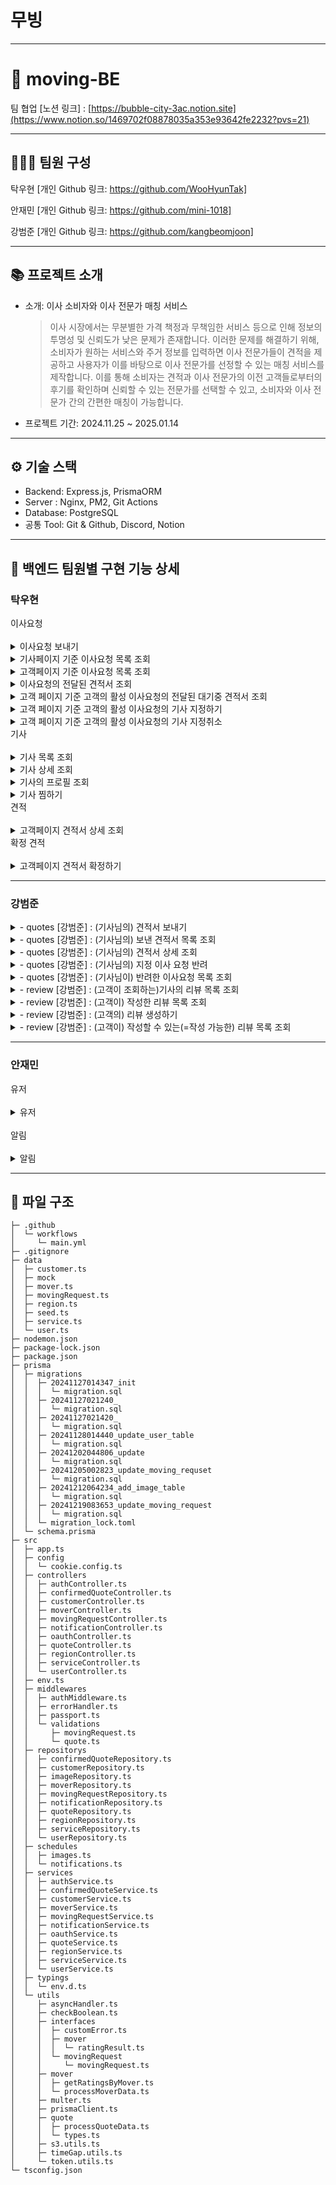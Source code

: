 # 무빙

---

# **👥 moving-BE**

팀 협업 [노션 링크] : [https://bubble-city-3ac.notion.site](https://www.notion.so/1469702f08878035a353e93642fe2232?pvs=21)

---

## **👨‍👩‍👧 팀원 구성**

탁우현 [개인 Github 링크: https://github.com/WooHyunTak] 

안재민 [개인 Github 링크: https://github.com/mini-1018]

강범준 [개인 Github 링크: https://github.com/kangbeomjoon]

---

## **📚 프로젝트 소개**

- 소개: 이사 소비자와 이사 전문가 매칭 서비스
    
    > 이사 시장에서는 무분별한 가격 책정과 무책임한 서비스 등으로 인해 정보의 투명성 및 신뢰도가 낮은 문제가 존재합니다. 이러한 문제를 해결하기 위해, 소비자가 원하는 서비스와 주거 정보를 입력하면 이사 전문가들이 견적을 제공하고 사용자가 이를 바탕으로 이사 전문가를 선정할 수 있는 매칭 서비스를 제작합니다. 이를 통해 소비자는 견적과 이사 전문가의 이전 고객들로부터의 후기를 확인하며 신뢰할 수 있는 전문가를 선택할 수 있고, 소비자와 이사 전문가 간의 간편한 매칭이 가능합니다.
    > 
- 프로젝트 기간: 2024.11.25 ~ 2025.01.14

---

## **⚙ 기술 스택**

- Backend: Express.js, PrismaORM
- Server : Nginx, PM2, Git Actions
- Database: PostgreSQL
- 공통 Tool: Git & Github, Discord, Notion

---

## **📌 백엔드 팀원별 구현 기능 상세**

### **탁우현**
<summary>이사요청</summary>
</br>

<details>
<summary>이사요청 보내기</summary>

- 기능 개요: 이 기능은 사용자가 기사로부터 견적서를 받기전에 새로운 이사정보를 등록할 수 있다.
- 구현 내용:
    - end-point : `POST /moving-request`
    - request-body :
    
```json
    {
      "service": "number", // 1, 2, 3
        "movingDate" : "date", //이사하는 날
        "pickupAddress" : "string", // 출발지
        "dropOffAddress" : "string", // 출발지
    }
```
    
- Response:
- `201 Create`: 사용자 정보 전달
            
            ```json
             {
                "id" : "Number";
                "service" : "Number";
                "movingDate" : "Date";
                "pickupAddress" : "string";
                "dropOffAddress" : "string";
             }
            
            ```
            
- `400 Bad Request`: 유효성 검사 실패
            
            ```json
            {
                "path": "/movingRequest",
                "method": "POST",
                "message": "Bad Request";,
                "data": {
                    "message": 
                        "이사 서비스 타입이 올바르지 않습니다."
                        "이사 날짜가 올바르지 않습니다.",
                        "이사 출발지가 올바르지 않습니다.",
                        "이사 도착지가 올바르지 않습니다.",
                },
                "date": "2024-10-11T06:38:15.804Z"
            }
            
            ```
</details>
<details>
<summary>기사페이지 기준 이사요청 목록 조회</summary>

- 기능 개요: 이 기능은 기사가 본인의 지정요청과 견적을 보낼수 있는 이사요청 목록을 조회 한다.
- 구현 내용:
    - end-point : `GET /moving-request/by-mover`
    - request-query :
    
    ```json
    
      "limit": "number"
      "isDesignated": "boolean"
      "cursor": "number"
      "keyword" : "string" // 이사요청과 관계가 있는 기사의 닉네임, 한 줄, 상세 설명을 포함한다.
      "smallMove" : "boolean"
      "houseMove" : "boolean"
      "officeMove" : "boolean"
      "orderBy" : "stirng" // recent, movingDate 
      "isQuoted" : "boolean"
      
        //예시
      "?limit=5&cursor=3&isCompleted=ture"
    ```
    
    - Response:
        - `200 OK`: 리스트 조회
            
            ```json
            {
                "nextCursor": "",
                "hasNext": false,
                "serviceCounts": {
                    "smallMove": 1,
                    "houseMove": 0,
                    "officeMove": 0
                },
                "requestCounts": {
                    "total": 1,
                    "designated": 0
                },
                "list": [
                    {
                        "id": 10,
                        "service": 1,
                        "movingDate": "2024-12-20T00:00:00.000Z",
                        "pickupAddress": "출발지",
                        "dropOffAddress": "도착지",
                        "requestDate": "2024-12-17T11:35:23.718Z",
                        "isConfirmed": false,
                        "name": "김기사",
                        "isDesignated": false
                    }
                ]
            }
            ```
            
        - `404 Not Found`: 조건의 맞는 이사 요청 목록이 없음
            
            ```json
            {
                "path": "/moving-requests/by-mover",
                "method": "GET",
                "message": "Not Found";,
                "data": {
                    "message": "조건의 맞는 이사요청 목록이 없습니다."
                },
                "date": "2024-10-11T06:38:15.804Z"
            }
            ```
</details>
<details>
<summary>고객페이지 기준 이사요청 목록 조회</summary>

- 기능 개요: 이 기능은 고객이 본인의 이사요청 목록을 조회 한다.
- 구현 내용:
    - end-point : `GET /moving-request/by-mover`
    - request-query :
    
    ```json
    
      "**pageSize**": "number"
      "**pageNum**": "boolean"
      
        //예시
      "?**pageSize**=5&**pageNum**=3"
    ```
    
    - Response:
        - `200 OK`: 리스트 조회
            
            ```json
            {
                "currentPage": 1,
                "pageSize": 10,
                "totalPage": 1,
                "totalCount": 1,
                "list": [
                    {
                        "id": 8,
                        "service": 1,
                        "movingDate": "2024-12-12T00:00:00.000Z",
                        "pickupAddress": "출발지",
                        "dropOffAddress": "도착지",
                        "name": "김철수",
                        "requestDate": "2024-12-10T17:55:22.589Z",
                        "isConfirmed": false
                    }
                    ...
                ]
            }
            
            ```
            
        - `404 Not Found`: 조건의 맞는 이사 요청 목록이 없음
            
            ```json
            {
                "path": "/moving-requests/by-customer",
                "method": "GET",
                "message": "Not Found";,
                "data": {
                    "message": "조건의 맞는 이사요청 목록이 없습니다."
                },
                "date": "2024-10-11T06:38:15.804Z"
            }
            ```
</details>                
<details>
<summary>이사요청의 전달된 견적서 조회</summary>

- 기능 개요: 이 기능은 해당 Id의 이사요청의 전달된 견적서를 조회 한다.
- 구현 내용:
    - end-point : `GET /moving-request/:id/quotes`
    - request-query :
    
    ```json
      ":id": "number" // 이사요청 ID
        "isCompleted" : "boolean"
    ```
    
    - Response:
        - `200 OK`: 리스트 조회
            
            ```json
            {
                "id" : "number"; // 이사요청 ID
                "list": [
                        {
                            "id" : "number";
                            "cost": "number";
                            "comment": "string";
                            "service": "number";
                            "isConfirmed": "boolean";
                            "mover" : {
                                    "id" : "number",
                                        "imageUrl" : "string",
                                        "nickname" : "string",
                                        "career" : "number",
                                "isDesignated" : "boolean",
                                "isFavorite" : "boolean",
                                "reviewCount" : "number",
                                "favoriteCount" : "number",
                                "confirmCount" : "number",
                                "rating" : {
                                        "1" : "number",
                                        "2" : "number",
                                        "3" : "number",
                                        "4" : "number",
                                        "5" : "number",
                                        "average" : "number",
                                        "totalCount" : "number",
                                        "totalSum" : "number"
                                } 
                        },
                        ...
                ] 
            }
            ```
            
        - `404 Not Found`: 견적서 목록이 없음
            
            ```json
            {
                "path": "/moving-request/:id/quotes",
                "method": "GET",
                "message": "Not Found";,
                "data": {
                    "message": "견적서 목록이 없습니다."
                },
                "date": "2024-10-11T06:38:15.804Z"
            }
            ```
</details>                
<details>
<summary>고객 페이지 기준 고객의 활성 이사요청의 전달된 대기중 견적서 조회</summary>
    
- 기능 개요: 이 기능은 로그인한 사용자의 활성 이사요청의 대기중인 견적서 목록을 조회한다.
- 구현 내용:
    - end-point : `GET /moving-request/pending-quotes`
    - Response:
        - `200 OK`: 리스트 조회
            
            ```json
            {
                "totalCount": 1,
                "list": [
                    {
                        "id": 10,
                        "cost": 200000,
                        "comment": "20만원",
                        "isConfirmed": false,
                        "movingRequest": {
                            "service": 2,
                            "movingDate": "2024-12-15T00:00:00.000Z",
                            "pickupAddress": "출발!",
                            "dropOffAddress": "도착!",
                            "requestDate": "2024-12-13T15:08:51.290Z",
                            "isConfirmed": false,
                            "status": "PENDING"
                        },
                        "mover": {
                            "id": 1,
                            "nickname": "하늘하늘기사",
                            "imageUrl": null,
                            "career": 5,
                            "introduction": "고객님을 위한 안전하고 빠른 이사를 제공합니다.",
                            "services": [
                                1,
                                2
                            ],
                            "name": "김하늘",
                            "isDesignated": false,
                            "isFavorite": true,
                            "reviewCount": 0,
                            "favoriteCount": 1,
                            "confirmCount": 1,
                            "rating": {
                                "1": 0,
                                "2": 0,
                                "3": 0,
                                "4": 0,
                                "5": 0,
                                "totalCount": 0,
                                "totalSum": 0,
                                "average": 0
                            }
                        }
                    }
                ]
            }
            ```
            
        - `404 Not Found`: 견적서 목록이 없음
            
            ```json
            {
                "path": "/moving-request/:id/quotes",
                "method": "GET",
                "message": "Not Found";,
                "data": {
                    "message": "견적서 목록이 없습니다."
                },
                "date": "2024-10-11T06:38:15.804Z"
            }
            ```
</details>
<details>
<summary>고객 페이지 기준 고객의 활성 이사요청의 기사 지정하기</summary>
    
- 기능 개요: 이 기능은 로그인한 사용자의 활성 이사요청의 기사 지정
- 구현 내용:
    - end-point : `POST /moving-request/id:/designated`
    - request-query :
        
        ```json
          ":id": "number" // 이사요청 ID
            "moverId" : "number"
            
            //예시
            "moving-requests/6/designated?moverId=4"
        
        ```
        
    - Response:
        - `200 OK`: 기사 지정 완료
            
            ```json
            {
                "message": "지정 요청 완료",
                "designateRemain": 1 // 활성중인 이사요청의 남은 지정수
            }
            ```
            
        - `400 Bad Rquest`: 활성중인 이사요청이 없음
            
            ```json
            {
                "path": "/moving-request/:id/designated",
                "method": "POST",
                "message": "Bad Request";,
                "data": {
                    "message": "일반 견적 요청을 먼저 진행해 주세요."
                },
                "date": "2024-10-11T06:38:15.804Z"
            }
            ```
            
        - `400 Bad Rquest`: 지정가능 카운트 초과
            
            ```json
            {
                "path": "/moving-request/:id/designated",
                "method": "POST",
                "message": "Bad Request";,
                "data": {
                    "message": "지정 요청 가능한 인원이 초과되었습니다. (최대 3명)"
                },
                "date": "2024-10-11T06:38:15.804Z"
            }
            ```
</details>
<details>
<summary>고객 페이지 기준 고객의 활성 이사요청의 기사 지정취소</summary>
    
- 기능 개요: 이 기능은 로그인한 사용자의 활성 이사요청의 기사 지정 취
- 구현 내용:
    - end-point : `DELETE /moving-request/:id/designated`
    - request-query :
        
        ```json
          ":id": "number" // 이사요청 ID
            "moverId" : "number"
            
            //예시
            "moving-requests/6/designated?moverId=4"
        ```
        
    - Response:
        - `200 OK`: 기사 지정 취소 완료
            
            ```json
            {
                "message": "지정 요청 취소",
                "designateRemain": 1 // 활성중인 이사요청의 남은 지정수
            }
            ```
</details>
</details>

<summary>기사</summary>
<br>

<details>
<summary>기사 목록 조회</summary>
    
- 기능 개요: 이 기능은 등록된 기사 목록 조회를 한다.
- 구현 내용:
    - end-point : `GET /mover`
    - request-query :
        
        ```json
             
          "nextCursorId" = "number";
          "order" = "string"; // review, career, confirm, rating
          "limit" = "number";
            "keyword" = "string";
          "region" = "number";
          "service" = "number";
          "isFavorite" = "boolean";
          
            //예시
          "?order=rating&limit=4&nextCursorId=4"
        
        ```
        
    - Response:
        - `200 OK`: 리스트 전
            
            ```json
            {
                "nextCursor": "",
                "hasNext": false,
                "list": [
                    {
                        "id": 5,
                        "imageUrl": null,
                        "services": [
                            1,
                            2,
                            3
                        ],
                        "nickname": "김기사",
                        "name": "김영수"
                        "career": 2,
                        "regions": [
                            82031,
                            82032
                        ],
                        "introduction": "잘 하겠습니다",
                        "isDesignated": false,
                        "isFavorite": true,
                        "reviewCount": 0,
                        "favoriteCount": 1,
                        "confirmCount": 0,
                        "rating": {
                            "1": 0,
                            "2": 0,
                            "3": 0,
                            "4": 0,
                            "5": 0,
                            "totalCount": 0,
                            "totalSum": 0,
                            "average": 0
                        }
                    }
                    ...
                ]
            }
            ```
            
        - `404 Not Found`: 조건의 맞는 이사 요청 목록이 없음
            
            ```json
            {
                "path": "/movers",
                "method": "GET",
                "message": "Not Found";,
                "data": {
                    "message": "조건에 맞는 기사 목록이 없습니다."
                },
                "date": "2024-10-11T06:38:15.804Z"
            }
            ```
</details>
<details>
<summary>기사 상세 조회</summary>

- 기능 개요: 기사 상세 정보 조회
- 구현 내용:
    - end-point : `GET /moving/:id`
    - request-query :
    
    ```json
      ":id": "number" // 기사 ID
    ```
    
    - Response:
        - `200 OK`: 리스트 조회
            
            ```json
            {
                "id": 3,
                "imageUrl": null,
                "services": [
                    1
                ],
                "nickname": "김기사",
                "name": "김영수",
                "career": 3,
                "regions": [
                    82041,
                    82062
                ],
                "introduction": "정확하고 안전한 이사, 믿고 맡겨주세요.",
                "isDesignated": true,
                "isFavorite": true,
                "reviewCount": 0,
                "favoriteCount": 1,
                "confirmCount": 0,
                "rating": {
                    "1": 0,
                    "2": 0,
                    "3": 0,
                    "4": 0,
                    "5": 0,
                    "totalCount": 0,
                    "totalSum": 0,
                    "average": null
                }
            }
            ```
            
        - `404 Not Found`: 견적서 목록이 없음
            
            ```json
            {
                "path": "/movers/:id",
                "method": "GET",
                "message": "Not Found";,
                "data": {
                    "message": "기사 정보를 찾을 수 없습니다."
                },
                "date": "2024-10-11T06:38:15.804Z"
            }
            ```
</details>
<details>
<summary>기사의 프로필 조회</summary>
    
- 기능 개요: 이 기능은 로그인한 기사의 프로필 조회
- 구현 내용:
    - end-point : `GET /my-profile`
    - Response:
        - `200 OK`: 리스트 조회
            
            ```json
            {
                "id": 3,
                "imageUrl": null,
                "services": [
                    1
                ],
                "nickname": "김기사",
                "name" : "김영수"
                "career": 3,
                "regions": [
                    82041,
                    82062
                ],
                "introduction": "정확하고 안전한 이사, 믿고 맡겨주세요.",
                "isDesignated": true,
                "isFavorite": true,
                "reviewCount": 0,
                "favoriteCount": 1,
                "confirmCount": 0,
                "rating": {
                    "1": 0,
                    "2": 0,
                    "3": 0,
                    "4": 0,
                    "5": 0,
                    "totalCount": 0,
                    "totalSum": 0,
                    "average": null
                }
            }
            ```
            
        - `404 Not Found`: 조건의 맞는 이사 요청 목록이 없음
            
            ```json
            {
                "path": "/my-profile",
                "method": "GET",
                "message": "Not Found";,
                "data": {
                    "message": "기사 정보를 찾을 수 없습니다."
                },
                "date": "2024-10-11T06:38:15.804Z"
            }
            ```
</details>
<details>
<summary>기사 찜하기</summary>

- 기능 개요: 이 기능은 로그인한 사용자가 해당 기사를 찜한다
- 구현 내용:
    - end-point : `GET /:id/favorite`
    - request-query :
    
    ```json
      ":id" : "number" //기사 ID
      "favorite": "boolean" // true 오면 찜 or false로 보내면 찜 취소
      
      //예시
      "movers/5/favorite?favorite=false"
    ```
    
    - Response:
        - `200 OK`: 리스트 조회
            
            ```json
            {
                "isFavorite" : "boolean";
                "id": "number"; // 찜한 기사 ID
            }
            ```
            
        - `404 Not Found`: 견적서 목록이 없음
            
            ```json
            {
                "path": "/movers/:id/favorite",
                "method": "POST",
                "message": "Not Found";,
                "data": {
                    "message": "기사 정보를 찾을 수 없습니다."
                },
                "date": "2024-10-11T06:38:15.804Z"
            }
            ```
</details>
</details>

<summary>견적</summary>
<br>
<details>
    <summary>고객페이지 견적서 상세 조회</summary>

- 기능 개요: 고객페이지 기준의 견적서 상세 조회
- 구현 내용:
    - end-point : `GET /quotes/:id`
    - request-query :
        
        ```json
         ":id" : "number" //견적 ID  
        ```
        
    - Response:
        - `200 OK`: 리스트 전
            
            ```json
            {
                "id": 9,
                "cost": 150000,
                "comment": "15만원",
                "movingRequest": {
                    "service": 1,
                    "movingDate": "2024-12-12T00:00:00.000Z",
                    "pickupAddress": "출발지",
                    "dropOffAddress": "도착지",
                    "requestDate": "2024-12-10T17:55:22.589Z",
                    "isConfirmed": true,
                    "status": "COMPLETED"
                },
                "isConfirmed": true,
                "mover": {
                    "id": 1,
                    "nickname": "하늘하늘기사",
                    "imageUrl": null,
                    "introduction": "고객님을 위한 안전하고 빠른 이사를 제공합니다.",
                    "services": [
                        1,
                        2
                    ],
                    "regions": [
                        82031,
                        82032
                    ],
                    "career": 5,
                    "name": "김하늘",
                    "isDesignated": false,
                    "isFavorite": true,
                    "reviewCount": 0,
                    "favoriteCount": 1,
                    "confirmCount": 1,
                    "rating": {
                        "1": 0,
                        "2": 0,
                        "3": 0,
                        "4": 0,
                        "5": 0,
                        "totalCount": 0,
                        "totalSum": 0,
                        "average": 0
                    }
                }
            }
            ```
            
        - `404 Not Found`: 해당 id의 견적서를 찾지 못 함
            
            ```json
            {
                "path": "/quotes/:id",
                "method": "GET",
                "message": "Not Found";,
                "data": {
                    "message": "견적서를 찾을 수 없습니다."
                },
                "date": "2024-10-11T06:38:15.804Z"
            }
            ```
</details>
</details>

<summary>확정 견적</summary>
<br>
<details>
    <summary>고객페이지 견적서 확정하기</summary>
    
- 기능 개요: 고객페이지 기준의 전달받은 견적서 확정
- 구현 내용:
    - end-point : `POST /confirmed-quotes/:id`
    - request-query :
        
        ```json
         ":id" : "number" //견적서 ID  
        ```
        
    - Response:
        - `200 OK`:
            
            ```json
            {
                    "message": "견적서 확정 완료",
                "data" : {
                         "id": "number", //확정 견적 테이블의 Id
                         "movingRequest" : "number", //이사요청 Id
                         "quoteId" : "number", //견적서 Id
                         "moverId" : "number", //기사 Id
            }
            ```
            
        - `404 Not Found`: 사용자의 이사요청을 찾지 못 함
            
            ```json
            {
                "path": "/confirmed-quotes/:id",
                "method": "POST",
                "message": "Not Found";,
                "data": {
                    "message": "활성중인 이사요청이 없습니다."
                },
                "date": "2024-10-11T06:38:15.804Z"
            }
            ```
            
        - `404 Not Found`: 해당 id의 견적서를 찾지 못 함
            
            ```json
            {
                "path": "/confirmed-quotes/:id",
                "method": "POST",
                "message": "Not Found";,
                "data": {
                    "message": "견적서를 찾을 수 없습니다."
                },
                "date": "2024-10-11T06:38:15.804Z"
            }
            ```
</details>
</details>

---

### **강범준**

<details>
<summary>- quotes [강범준] : (기사님의) 견적서 보내기</summary>

- quotes [강범준] : (기사님의) 견적서 보내기
    - / (POST)
        1. Endpoint: POST /quotes
        2. Description : (기사님의)견적서 보내기
        3. Reqeust : 
        - body
        
        ```
        {
            "movingRequestId": 1,
            "cost": 150000,
            "comment": "안전하고 신속한 이사를 약속드립니다."
        }
        ```
        
        1. Response 
        - 201 Created
        
        ```tsx
        {
          "success": true,
          "message": "견적서가 성공적으로 생성되었습니다.",
          "data": {
            "id": 6,
            "cost": 150000,
            "comment": "안전하고 신속한 이사를 약속드립니다.",
            "service": 1,
            "pickupAddress": "123 Maple St, City A",
            "dropOffAddress": "456 Oak Rd, City B",
            "movingDate": "2024-12-05T10:00:00.000Z",
            "isDesignated": false
          }
        ```
        
</details>

<details>
<summary>- quotes [강범준] : (기사님의) 보낸 견적서 목록 조회</summary>

- quotes [강범준] : (기사님의) 보낸 견적서 목록 조회
    - /(GET)
        1. Endpoint : GET /quotes/mover
        2. Description : (기사님의)보낸 견적서 목록 조회
        3. Reqeust : accessToken 
        - 200 OK
        
        1. Response : 
    
    ```tsx
    {
      "nextCursor": null,
      "hasNext": false,
      "list": [
        {
          "id": 1,
          "service": 1,
          "isDesignated": false,
          "name": "김철수",
          "movingDate": "2024-12-28T10:00:00.000Z",
          "pickupAddress": "서울시 강남구",
          "dropOffAddress": "서울시 송파구",
          "cost": 580000,
          "isCompleted": true,
          "isConfirmed": false,
          "requestDate": "2024-12-23T00:00:00.000Z"
        },
    ```
    
</details>

<details>
<summary>- quotes [강범준] : (기사님의) 견적서 상세 조회</summary>

- quotes [강범준] : (기사님의) 견적서 상세 조회
    - /(GET)
        1. Endpoint : GET /quotes/mover/:quoteId
        2. Description : (기사님의)견적서 상세 조회
        3. Reqeust : accessToken 
        - 200 OK
        
        1. Response : 
        
        ```tsx
        {
          "id": 37,
          "cost": 520000,
          "comment": "대구 지역 이사 전문가입니다.",
          "service": 2,
          "customerName": "이수연",
          "movingDate": "2024-11-15T10:00:00.000Z",
          "pickupAddress": "대구시 중구",
          "dropOffAddress": "대구시 북구",
          "isDesignated": false,
          "requestDate": "2024-12-23T00:00:00.000Z"
        }
        ```
        
</details>

<details>
<summary>- quotes [강범준] : (기사님의) 지정 이사 요청 반려</summary>

- quotes [강범준] : (기사님의) 지정 이사 요청 반려
    - (POST)
        1. Endpoint : POST /qoutes/mover/:movingRequestId/reject
        2. Description : (기사님의) 지정 이사 요청 반려
        3. Reqeust : accessToken
        - 200 OK
        
        1. Response
        
        ```tsx
        {
          "id": 1,
          "comment": "죄송합니다. 그날 예약이 되어 있습니다"
        }
        ```
        
</details>

<details>
<summary>- quotes [강범준] : (기사님이) 반려한 이사요청 목록 조회</summary>

- quotes [강범준] : (기사님이) 반려한 이사요청 목록 조회
    
    (GET)
    
    1. Endpoint : GET /quotes/mover/rejected
    2. Description : (기사님이) 반려한 이사요청 목록 조회
    3. Request : accessToken
    
    ```jsx
    limit=8&nextCursorId=38
    ```
    
    1. Response : 
    
    ```tsx
    {
      "nextCursor": null,
      "hasNext": false,
      "list": [
        {
          "id": 1,
          "service": 1,
          "name": "김철수",
          "movingDate": "2024-12-28T10:00:00.000Z",
          "pickupAddress": "서울시 강남구",
          "dropOffAddress": "서울시 송파구",
          "requestDate": "2024-12-23T00:00:00.000Z"
        }
      ]
    }
    ```
    
</details>

<details>
<summary>- review [강범준] : (고객이 조회하는)기사의 리뷰 목록 조회</summary>

- review [강범준] : (고객이 조회하는)기사의 리뷰 목록 조회
    - (GET)
        1. Endpoint : GET /reviews/mover/:moverId
        2. Description : 기사의 리뷰 목록 조회
        3. Request : accessToken
        - 200 OK
        
        1. Response : 
        
        ```tsx
        {
            "currentPage": 1,
            "pageSize": 10,
            "totalPages": 1,
            "totalCount": 4,
            "list": [
                {
                    "id": 1,
                    "service": 2,
                    "isDesignated": false,
                    "imageUrl": "",
                    "reviewImageUrl": [],
                    "name": "손",
                    "movingDate": "2024-11-01T00:00:00.000Z",
                    "cost": 400000,
                    "rating": 4,
                    "content": "4점 드리겠습니다.",
                    "createdAt": "2025-01-06T06:08:53.427Z"
                },
                ...     
          }      
        ```
        
</details>

<details>
<summary>- review [강범준] : (고객이) 작성한 리뷰 목록 조회</summary>

- review [강범준] : (고객이) 작성한 리뷰 목록 조회
    - (GET)
        1. Endpoint : GET /reviews/me
        2. Description : 내가 작성한 리뷰 목록 조회
        3. Request : 
        - 200 OK
        
        1. Response : 
        
        ```tsx
        {
          "currentPage": 1,
          "pageSize": 6,
          "totalPages": 2,
          "totalCount": 7,
          "list": [
            {
              "id": 7,
              "service": 1,
              "isDesignated": false,
              "imageUrl": "www.codeit.com/rv2_image1.svg",
              "nickname": "최지우",
              "movingDate": "2024-11-15T10:00:00.000Z",
              "cost": 480000,
              "reviewImageUrl":[]
              "rating": 3,
              "content": "책상에 파손 부분이 있습니다.",
              "createdAt": "2024-12-29T14:09:00.488Z"
            },
            ...
         }
        ```
        
</details>

<details>
<summary>- review [강범준] : (고객의) 리뷰 생성하기</summary>

- review [강범준] : (고객의) 리뷰 생성하기
    - (POST)
        1. Endpoint : POST /reviews/:confirmed-quote-Id
        2. Description : 리뷰 생성하기
        3. Request Query :
            
            ```json
              ":id": "number" // 완료된 ID
            ```
            
        4. Request Body:
            
            ```json
            {
              "content": "string", //리뷰 내용
            	"rating" : "number", //평점
            	"imageUrl" : "files"
            }
            ```
            
        5. Response : 
        
        ![image.png](https://prod-files-secure.s3.us-west-2.amazonaws.com/ff51c3c0-4d11-48ed-b338-2077d1f8947f/11715432-b199-425c-8d2d-8565824c9edd/image.png)
        
        ![image.png](https://prod-files-secure.s3.us-west-2.amazonaws.com/ff51c3c0-4d11-48ed-b338-2077d1f8947f/d58e20fd-1291-4b0a-8ecc-b2592bcc4296/image.png)
        
</details>

<details>
<summary>- review [강범준] : (고객이) 작성할 수 있는(=작성 가능한) 리뷰 목록 조회</summary>

- review [강범준] : (고객이) 작성할 수 있는(=작성 가능한) 리뷰 목록 조회
    - (GET)
        1. Endpoint : GET /reviews/available
        2. Description : 내가 작성할 수 있는 리뷰 목록 조회
        3. Request : 
        4. Response : 
        
        ```tsx
        {
          "currentPage": 1,
          "totalPages": 1,
          "totalCount": 6,
          "list": [
            {
              "confirmedQuoteId": 6, 
              "moverId": 7,
              "imageUrl": [
                "www.codeit.com/rv2_image1.svg",
                ],
              "service": 1,
              "isDesignated": false,
              "movingDate": "2024-11-15T10:00:00.000Z",
              "nickname": "최지우",
              "cost": 480000
            },
            ...   
         }
        ```
        
</details>

---

### **안재민**

<summary>유저</summary>
</br>
<details>
    <summary>유저</summary>

 - 로그인 ( 로컬, 소셜 )
 - 회원가입 ( 로컬, 소셜 )
 - JWT 토큰 방식
 - 프로필 등록/수정
 - 사용자 정보 가져오기
</details>
</br>
<summary>알림</summary>
</br>
<details>
    <summary>알림</summary>

 - 사용자 알림 조회
</details>

---

## 📁 파일 구조

```
├─ .github
│  └─ workflows
│     └─ main.yml
├─ .gitignore
├─ data
│  ├─ customer.ts
│  ├─ mock
│  ├─ mover.ts
│  ├─ movingRequest.ts
│  ├─ region.ts
│  ├─ seed.ts
│  ├─ service.ts
│  └─ user.ts
├─ nodemon.json
├─ package-lock.json
├─ package.json
├─ prisma
│  ├─ migrations
│  │  ├─ 20241127014347_init
│  │  │  └─ migration.sql
│  │  ├─ 20241127021240_
│  │  │  └─ migration.sql
│  │  ├─ 20241127021420_
│  │  │  └─ migration.sql
│  │  ├─ 20241128014440_update_user_table
│  │  │  └─ migration.sql
│  │  ├─ 20241202044806_update
│  │  │  └─ migration.sql
│  │  ├─ 20241205002823_update_moving_requset
│  │  │  └─ migration.sql
│  │  ├─ 20241212064234_add_image_table
│  │  │  └─ migration.sql
│  │  ├─ 20241219083653_update_moving_request
│  │  │  └─ migration.sql
│  │  └─ migration_lock.toml
│  └─ schema.prisma
├─ src
│  ├─ app.ts
│  ├─ config
│  │  └─ cookie.config.ts
│  ├─ controllers
│  │  ├─ authController.ts
│  │  ├─ confirmedQuoteController.ts
│  │  ├─ customerController.ts
│  │  ├─ moverController.ts
│  │  ├─ movingRequestController.ts
│  │  ├─ notificationController.ts
│  │  ├─ oauthController.ts
│  │  ├─ quoteController.ts
│  │  ├─ regionController.ts
│  │  ├─ serviceController.ts
│  │  └─ userController.ts
│  ├─ env.ts
│  ├─ middlewares
│  │  ├─ authMiddleware.ts
│  │  ├─ errorHandler.ts
│  │  ├─ passport.ts
│  │  └─ validations
│  │     ├─ movingRequest.ts
│  │     └─ quote.ts
│  ├─ repositorys
│  │  ├─ confirmedQuoteRepository.ts
│  │  ├─ customerRepository.ts
│  │  ├─ imageRepository.ts
│  │  ├─ moverRepository.ts
│  │  ├─ movingRequestRepository.ts
│  │  ├─ notificationRepository.ts
│  │  ├─ quoteRepository.ts
│  │  ├─ regionRepository.ts
│  │  ├─ serviceRepository.ts
│  │  └─ userRepository.ts
│  ├─ schedules
│  │  ├─ images.ts
│  │  └─ notifications.ts
│  ├─ services
│  │  ├─ authService.ts
│  │  ├─ confirmedQuoteService.ts
│  │  ├─ customerService.ts
│  │  ├─ moverService.ts
│  │  ├─ movingRequestService.ts
│  │  ├─ notificationService.ts
│  │  ├─ oauthService.ts
│  │  ├─ quoteService.ts
│  │  ├─ regionService.ts
│  │  ├─ serviceService.ts
│  │  └─ userService.ts
│  ├─ typings
│  │  └─ env.d.ts
│  └─ utils
│     ├─ asyncHandler.ts
│     ├─ checkBoolean.ts
│     ├─ interfaces
│     │  ├─ customError.ts
│     │  ├─ mover
│     │  │  └─ ratingResult.ts
│     │  └─ movingRequest
│     │     └─ movingRequest.ts
│     ├─ mover
│     │  ├─ getRatingsByMover.ts
│     │  └─ processMoverData.ts
│     ├─ multer.ts
│     ├─ prismaClient.ts
│     ├─ quote
│     │  ├─ processQuoteData.ts
│     │  └─ types.ts
│     ├─ s3.utils.ts
│     ├─ timeGap.utils.ts
│     └─ token.utils.ts
└─ tsconfig.json

```
